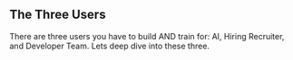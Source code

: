 ## The Three Users

There are three users you have to build AND train for: AI, Hiring Recruiter, and Developer Team. Lets deep dive into these three.